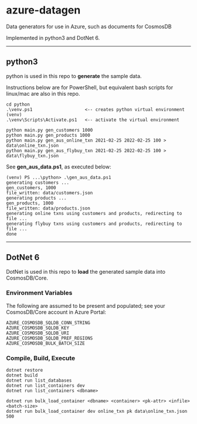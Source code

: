 # azure-datagen

Data generators for use in Azure, such as documents for CosmosDB

Implemented in python3 and DotNet 6.

---

## python3

python is used in this repo to **generate** the sample data.

Instructions below are for PowerShell, but equivalent bash scripts
for linux/mac are also in this repo.

```
cd python
.\venv.ps1                    <-- creates python virtual environment (venv)
.\venv\Scripts\Activate.ps1   <-- activate the virtual environment

python main.py gen_customers 1000
python main.py gen_products 1000
python main.py gen_aus_online_txn 2021-02-25 2022-02-25 100 > data\online_txn.json
python main.py gen_aus_flybuy_txn 2021-02-25 2022-02-25 100 > data\flybuy_txn.json
```

See **gen_aus_data.ps1**, as executed below:

```
(venv) PS ...\python> .\gen_aus_data.ps1
generating customers ...
gen_customers, 1000
file_written: data/customers.json
generating products ...
gen_products, 1000
file_written: data/products.json
generating online txns using customers and products, redirecting to file ...
generating flybuy txns using customers and products, redirecting to file ...
done
```

---

## DotNet 6

DotNet is used in this repo to **load** the generated sample data
into CosmosDB/Core.

### Environment Variables

The following are assumed to be present and populated; see your CosmosDB/Core
account in Azure Portal:

```
AZURE_COSMOSDB_SQLDB_CONN_STRING
AZURE_COSMOSDB_SQLDB_KEY
AZURE_COSMOSDB_SQLDB_URI
AZURE_COSMOSDB_SQLDB_PREF_REGIONS
AZURE_COSMOSDB_BULK_BATCH_SIZE  
```

### Compile, Build, Execute

```
dotnet restore
dotnet build
dotnet run list_databases
dotnet run list_containers dev
dotnet run list_containers <dbname>

dotnet run bulk_load_container <dbname> <container> <pk-attr> <infile> <batch-size>
dotnet run bulk_load_container dev online_txn pk data\online_txn.json 500
```

